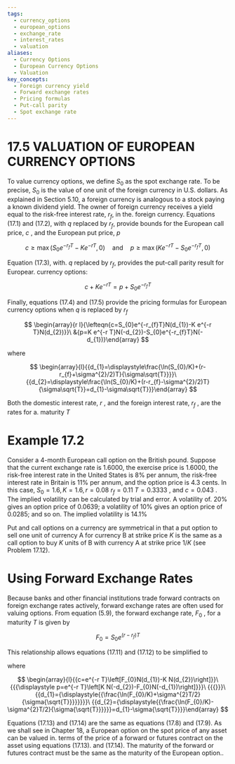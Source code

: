 ```yaml
---
tags:
  - currency_options
  - european_options
  - exchange_rate
  - interest_rates
  - valuation
aliases:
  - Currency Options
  - European Currency Options
  - Valuation
key_concepts:
  - Foreign currency yield
  - Forward exchange rates
  - Pricing formulas
  - Put-call parity
  - Spot exchange rate
---
```


# 17.5 VALUATION OF EUROPEAN CURRENCY OPTIONS  

To value currency options, we define $S_{0}$ as the spot exchange rate. To be precise, $S_{0}$ is the value of one unit of the foreign currency in U.S. dollars. As explained in Section 5.10, a foreign currency is analogous to a stock paying a known dividend yield. The owner of foreign currency receives a yield equal to the risk-free interest rate, $r_{f},$ in the. foreign currency. Equations (17.1) and (17.2), with $q$ replaced by $r_{f},$ provide bounds for the European call price, $c$ , and the European put price, $p$  

$$
c\geq\operatorname*{max}(S_{0}e^{-r_{f}T}-K e^{-r T},0)\quad\mathrm{and}\quad p\geq\operatorname*{max}(K e^{-r T}-S_{0}e^{-r_{f}T},0)
$$  

Equation (17.3), with. $q$ replaced by $r_{f},$ provides the put-call parity result for Europear. currency options:  

$$
c+K e^{-r T}=p+S_{0}e^{-r_{f}T}
$$  

Finally, equations (17.4) and (17.5) provide the pricing formulas for European currency options when $q$ is replaced by $r_{f}$  

$$
\begin{array}{r l}{\lefteqn{c=S_{0}e^{-r_{f}T}N(d_{1})-K e^{-r T}N(d_{2})}}\ &{p=K e^{-r T}N(-d_{2})-S_{0}e^{-r_{f}T}N(-d_{1})}\end{array}
$$  

where  

$$
\begin{array}{l}{{d_{1}=\displaystyle\frac{\ln(S_{0}/K)+(r-r_{f}+\sigma^{2}/2)T}{\sigma\sqrt{T}}}}\ {{d_{2}=\displaystyle\frac{\ln(S_{0}/K)+(r-r_{f}-\sigma^{2}/2)T}{\sigma\sqrt{T}}=d_{1}-\sigma\sqrt{T}}}\end{array}
$$  

Both the domestic interest rate, $r$ , and the foreign interest rate, $r_{f}$ , are the rates for a. maturity $T$  

# Example 17.2  

Consider a 4-month European call option on the British pound. Suppose that the current exchange rate is 1.6000, the exercise price is 1.6000, the risk-free interest rate in the United States is $8\%$ per annum, the risk-free interest rate in Britain is $11\%$ per annum, and the option price is 4.3 cents. In this case, $S_{0}=1.6,K=1.6,r=0.08$ $r_{f}=0.11$ $T=0.3333$ , and $c=0.043$ . The implied volatility can be calculated by trial and error. A volatility of. $20\%$ gives an option price of 0.0639; a volatility of $10\%$ gives an option price of 0.0285; and so on. The implied volatility is $14.1\%$  

Put and call options on a currency are symmetrical in that a put option to sell one unit of currency A for currency B at strike price $K$ is the same as a call option to buy $K$ units of B with currency A at strike price $1/K$ (see Problem 17.12).  

# Using Forward Exchange Rates  

Because banks and other financial institutions trade forward contracts on foreign exchange rates actively, forward exchange rates are often used for valuing options. From equation (5.9), the forward exchange rate, $F_{0}$ , for a maturity $T$ is given by  

$$
F_{0}=S_{0}e^{(r-r_{f})T}
$$  

This relationship allows equations (17.11) and (17.12) to be simplified to  

where  

$$
\begin{array}{l}{{c=e^{-r T}\left[F_{0}N(d_{1})-K N(d_{2})\right]}}\ {{{\displaystyle p=e^{-r T}\left[K N(-d_{2})-F_{0}N(-d_{1})\right]}}}\ {{{}}}\ {{d_{1}={\displaystyle{{\frac{\ln(F_{0}/K)+\sigma^{2}T/2}{\sigma{\sqrt{T}}}}}}}}\ {{d_{2}={\displaystyle{{\frac{\ln(F_{0}/K)-\sigma^{2}T/2}{\sigma{\sqrt{T}}}}}}=d_{1}-\sigma{\sqrt{T}}}}\end{array}
$$  

Equations (17.13) and (17.14) are the same as equations (17.8) and (17.9). As we shall see in Chapter 18, a European option on the spot price of any asset can be valued in. terms of the price of a forward or futures contract on the asset using equations (17.13). and (17.14). The maturity of the forward or futures contract must be the same as the maturity of the European option..  
